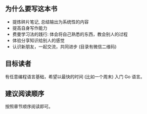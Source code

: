 ## 为什么要写这本书
- 提炼碎片笔记, 总结输出为系统性的内容
- 提高自身写作能力 
- 费曼学习法的践行: 体会将自己熟悉的东西，教会别人的过程 
- 体验分享知识给别人的感觉 
- 认识新朋友，一起交流，共同进步 (目录有微信二维码)

## 目标读者
有任意编程语言基础，希望以最快的时间 (比如一个周末) 入门 Go 语言。

## 建议阅读顺序
按照章节顺序阅读即可。
